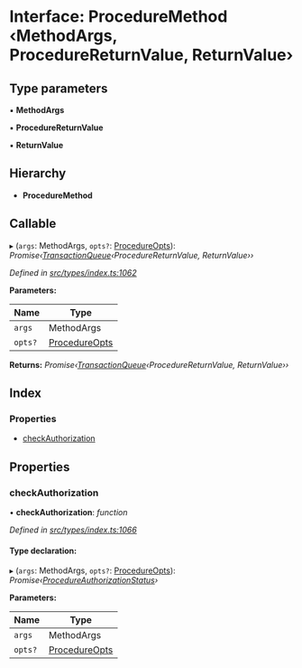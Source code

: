 # Interface: ProcedureMethod ‹**MethodArgs, ProcedureReturnValue, ReturnValue**›

## Type parameters

▪ **MethodArgs**

▪ **ProcedureReturnValue**

▪ **ReturnValue**

## Hierarchy

* **ProcedureMethod**

## Callable

▸ (`args`: MethodArgs, `opts?`: [ProcedureOpts](procedureopts.md)): *Promise‹[TransactionQueue](../classes/transactionqueue.md)‹ProcedureReturnValue, ReturnValue››*

*Defined in [src/types/index.ts:1062](https://github.com/PolymathNetwork/polymesh-sdk/blob/56921667/src/types/index.ts#L1062)*

**Parameters:**

Name | Type |
------ | ------ |
`args` | MethodArgs |
`opts?` | [ProcedureOpts](procedureopts.md) |

**Returns:** *Promise‹[TransactionQueue](../classes/transactionqueue.md)‹ProcedureReturnValue, ReturnValue››*

## Index

### Properties

* [checkAuthorization](proceduremethod.md#checkauthorization)

## Properties

###  checkAuthorization

• **checkAuthorization**: *function*

*Defined in [src/types/index.ts:1066](https://github.com/PolymathNetwork/polymesh-sdk/blob/56921667/src/types/index.ts#L1066)*

#### Type declaration:

▸ (`args`: MethodArgs, `opts?`: [ProcedureOpts](procedureopts.md)): *Promise‹[ProcedureAuthorizationStatus](procedureauthorizationstatus.md)›*

**Parameters:**

Name | Type |
------ | ------ |
`args` | MethodArgs |
`opts?` | [ProcedureOpts](procedureopts.md) |
